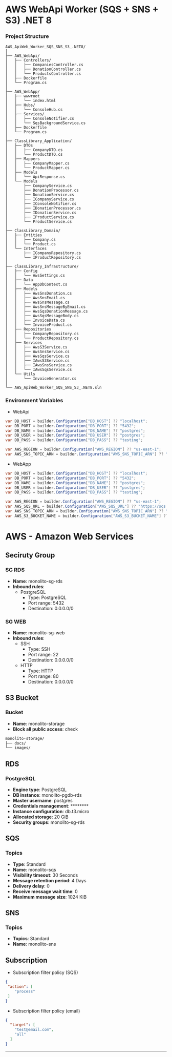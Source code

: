 ﻿# AWS WebApi Worker (SQS + SNS + S3) .NET 8

### Project Structure
```
AWS_ApiWeb_Worker_SQS_SNS_S3_.NET8/
│
├── AWS_WebApi/
│   ├── Controllers/
│   │   ├── CompaniesController.cs
│   │   ├── DonationController.cs
│   │   └── ProductsController.cs
│   ├── Dockerfile
│   └── Program.cs
│
├── AWS_WebApp/
│   ├── wwwroot
│   │   └── index.html
│   ├── Hubs/
│   │   └── ConsoleHub.cs
│   ├── Services/
│   │   ├── ConsoleNotifier.cs
│   │   └── SqsBackgroundService.cs
│   ├── Dockerfile
│   └── Program.cs
│
├── ClassLibrary_Application/
│   ├── DTOs
│   │   ├── CompanyDTO.cs
│   │   └── ProductDTO.cs
│   ├── Mappers
│   │   ├── CompanyMapper.cs
│   │   └── ProductMapper.cs
│   ├── Models
│   │   └── ApiResponse.cs
│   └── Models
│       ├── CompanyService.cs
│       ├── DonationProcessor.cs
│       ├── DonationService.cs
│       ├── ICompanyService.cs
│       ├── IConsoleNotifier.cs
│       ├── IDonationProcessor.cs
│       ├── IDonationService.cs
│       ├── IProductService.cs
│       └── ProductService.cs
│
├── ClassLibrary_Domain/
│   ├── Entities
│   │   ├── Company.cs
│   │   └── Product.cs
│   └── Interfaces
│       ├── ICompanyRepository.cs
│       └── IProductRepository.cs
│
├── ClassLibrary_Infrastructure/
│   ├── Config
│   │	└── AwsSettings.cs
│   ├── Data
│   │	└── AppDbContext.cs
│   ├── Models
│   │	├── AwsSnsDonation.cs
│   │	├── AwsSnsEmail.cs
│   │	├── AwsSnsMessage.cs
│   │	├── AwsSnsMessageByEmail.cs
│   │	├── AwsSqsDonationMessage.cs
│   │	├── AwsSqsMessageBody.cs
│   │	├── InvoiceData.cs
│   │	└── InvoiceProduct.cs
│   ├── Repositories
│   │	├── CompanyRepository.cs
│   │	└── ProductRepository.cs
│   ├── Services
│   │   ├── AwsS3Service.cs
│   │   ├── AwsSnsService.cs
│   │   ├── AwsSqsService.cs
│   │   ├── IAwsS3Service.cs
│   │   ├── IAwsSnsService.cs
│   │   └── IAwsSqsService.cs
│   └── Utils
│       └── InvoiceGenerator.cs
│
└── AWS_ApiWeb_Worker_SQS_SNS_S3_.NET8.sln
```

### Environment Variables
- WebApi
```csharp
var DB_HOST = builder.Configuration["DB_HOST"] ?? "localhost";
var DB_PORT = builder.Configuration["DB_PORT"] ?? "5432";
var DB_NAME = builder.Configuration["DB_NAME"] ?? "postgres";
var DB_USER = builder.Configuration["DB_USER"] ?? "postgres";
var DB_PASS = builder.Configuration["DB_PASS"] ?? "testing";

var AWS_REGION = builder.Configuration["AWS_REGION"] ?? "us-east-1";
var AWS_SNS_TOPIC_ARN = builder.Configuration["AWS_SNS_TOPIC_ARN"] ?? "arn:aws:sns:us-east-1:123:my-sns";
```
- WebApp
```csharp
var DB_HOST = builder.Configuration["DB_HOST"] ?? "localhost";
var DB_PORT = builder.Configuration["DB_PORT"] ?? "5432";
var DB_NAME = builder.Configuration["DB_NAME"] ?? "postgres";
var DB_USER = builder.Configuration["DB_USER"] ?? "postgres";
var DB_PASS = builder.Configuration["DB_PASS"] ?? "testing";

var AWS_REGION = builder.Configuration["AWS_REGION"] ?? "us-east-1";
var AWS_SQS_URL = builder.Configuration["AWS_SQS_URL"] ?? "https://sqs.us-east-1.amazonaws.com/123/my-sqs";
var AWS_SNS_TOPIC_ARN = builder.Configuration["AWS_SNS_TOPIC_ARN"] ?? "arn:aws:sns:us-east-1:123:my-sns";
var AWS_S3_BUCKET_NAME = builder.Configuration["AWS_S3_BUCKET_NAME"] ?? "monolito-storage";
```

# AWS - Amazon Web Services
## Seciruty Group
### SG RDS
- **Name**: monolito-sg-rds
- **Inbound rules**:
  - PostgreSQL
    - Type: PostgreSQL
    - Port range: 5432
    - Destination: 0.0.0.0/0

### SG WEB
- **Name**: monolito-sg-web
- **Inbound rules**:
  - SSH
    - Type: SSH
    - Port range: 22
    - Destination: 0.0.0.0/0
  - HTTP
    - Type: HTTP
    - Port range: 80
    - Destination: 0.0.0.0/0

## S3 Bucket
### Bucket
- **Name**: monolito-storage
- **Block all public access**: check

```bash
monolito-storage/
├── docs/
└── images/
```

## RDS
### PostgreSQL
- **Engine type**: PostgreSQL
- **DB instance**: monolito-pgdb-rds
- **Master username**: postgres
- **Credentials management**: ********
- **Instance configuration**: db.t3.micro
- **Allocated storage**: 20 GiB
- **Security groups**: monolito-sg-rds 

## SQS
### Topics
- **Type**: Standard
- **Name**: monolito-sqs
- **Visibility timeout**: 30 Seconds
- **Message retention period**: 4 Days
- **Delivery delay**: 0
- **Receive message wait time**: 0
- **Maximum message size**: 1024 KiB

## SNS
### Topics
- **Topics**: Standard
- **Name**: monolito-sns

## Subscription
- Subscription filter policy (SQS)
```json
{
 "action": [
    "process"
 ]
}
```

- Subscription filter policy (email)
```json
{
  "target": [
    "test@email.com",
    "all"
  ]
}
```

---
